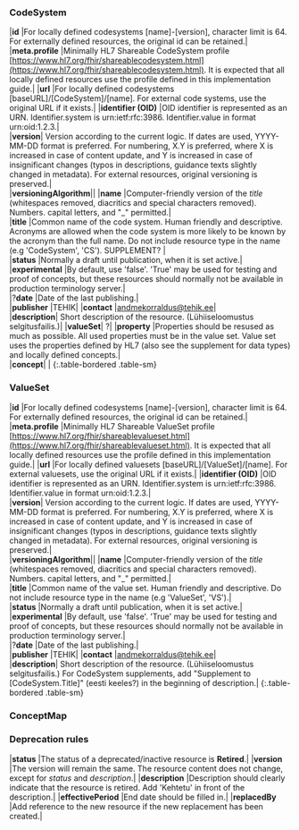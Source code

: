 ### CodeSystem  

|**id** |For locally defined codesystems [name]-[version], character limit is 64. For externally defined resources, the original id can be retained.|
|**meta.profile** |Minimally HL7 Shareable CodeSystem profile [https://www.hl7.org/fhir/shareablecodesystem.html](https://www.hl7.org/fhir/shareablecodesystem.html). It is expected that all locally defined resources use the profile defined in this implementation guide.|
|**url** |For locally defined codesystems [baseURL]/[CodeSystem]/[name]. For external code systems, use the original URL if it exists.|
|**identifier (OID)** |OID identifier is represented as an URN. Identifier.system is urn:ietf:rfc:3986. Identifier.value in format urn:oid:1.2.3.|  
|**version**| Version according to the current logic. If dates are used, YYYY-MM-DD format is preferred. For numbering, X.Y is preferred, where X is increased in case of content update, and Y is increased in case of insignificant changes (typos in descriptions, guidance texts slightly changed in metadata). For external resources, original versioning is preserved.|  
|**versioningAlgorithm**||
|**name** |Computer-friendly version of the _title_ (whitespaces removed, diacritics and special characters removed). Numbers. capital letters, and "_" permitted.|  
|**title** |Common name of the code system. Human friendly and descriptive. Acronyms are allowed when the code system is more likely to be known by the acronym than the full name. Do not include resource type in the name (e.g 'CodeSystem', 'CS'). SUPPLEMENT? |  
|**status** |Normally a draft until publication, when it is set active.|  
|**experimental** |By default, use 'false'. 'True' may be used for testing and proof of concepts, but these resources should normally not be available in production terminology server.|  
|?**date** |Date of the last publishing.|  
|**publisher** |TEHIK|
|**contact** |andmekorraldus@tehik.ee|  
|**description**| Short description of the resource. (Lühiiseloomustus selgitusfailis.)| 
|**valueSet**| ?|
|**property** |Properties should be resused as much as possible. All used properties must be in the value set. Value set uses the properties defined by HL7 (also see the supplement for data types) and locally defined concepts.|  
|**concept**| | 
{:.table-bordered .table-sm}

### ValueSet  

|**id** |For locally defined codesystems [name]-[version], character limit is 64. For externally defined resources, the original id can be retained.|
|**meta.profile** |Minimally HL7 Shareable ValueSet profile [https://www.hl7.org/fhir/shareablevalueset.html](https://www.hl7.org/fhir/shareablevalueset.html). It is expected that all locally defined resources use the profile defined in this implementation guide.|
|**url** |For locally defined valuesets [baseURL]/[ValueSet]/[name]. For external valuesets, use the original URL if it exists.|
|**identifier (OID)** |OID identifier is represented as an URN. Identifier.system is urn:ietf:rfc:3986. Identifier.value in format urn:oid:1.2.3.|  
|**version**| Version according to the current logic. If dates are used, YYYY-MM-DD format is preferred. For numbering, X.Y is preferred, where X is increased in case of content update, and Y is increased in case of insignificant changes (typos in descriptions, guidance texts slightly changed in metadata). For external resources, original versioning is preserved.|  
|**versioningAlgorithm**||
|**name** |Computer-friendly version of the _title_ (whitespaces removed, diacritics and special characters removed). Numbers. capital letters, and "_" permitted.|  
|**title** |Common name of the value set. Human friendly and descriptive. Do not include resource type in the name (e.g 'ValueSet', 'VS').|  
|**status** |Normally a draft until publication, when it is set active.|  
|**experimental** |By default, use 'false'. 'True' may be used for testing and proof of concepts, but these resources should normally not be available in production terminology server.|  
|?**date** |Date of the last publishing.|  
|**publisher** |TEHIK|
|**contact** |andmekorraldus@tehik.ee|  
|**description**| Short description of the resource. (Lühiiseloomustus selgitusfailis.) For CodeSystem supplements, add "Supplement to [CodeSystem.Title]" (eesti keeles?) in the beginning of description.| 
{:.table-bordered .table-sm}


### ConceptMap

### Deprecation rules

|**status** |The status of a deprecated/inactive resource is **Retired**.|
|**version** |The version will remain the same. The resource content does not change, except for _status_ and _description_.|
|**description** |Description should clearly indicate that the resource is retired. Add 'Kehtetu' in front of the description.|
|**effectivePeriod** |End date should be filled in.|
|**replacedBy** |Add reference to the new resource if the new replacement has been created.|